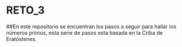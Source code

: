 # RETO_3
##En este repositorio se encuentran los pasos a seguir para hallar los números primos, esta serie de pasos esta basada en la Criba de Eratóstenes.
